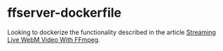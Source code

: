 # ffserver-dockerfile

Looking to dockerize the functionality described in the article [Streaming Live WebM Video With FFmpeg](https://www.virag.si/2012/11/streaming-live-webm-video-with-ffmpeg/).
